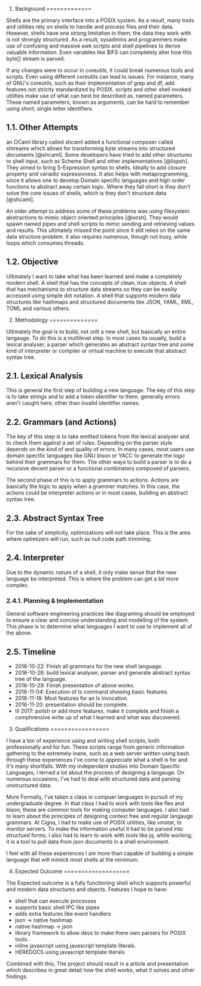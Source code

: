 1. Background
=============

Shells are the primary interface into a POSIX system.
As a result, many tools and utilities rely on shells to handle and process files and their data.
However, shells have one strong limitation in them;
the data they work with is not strongly structured.
As a result, sysadmins and programmers make use of confusing and massive awk scripts and shell pipelines to derive valuable information.
Even variables like \$IFS can completely alter how this byte[] stream is parsed.

If any changes were to occur in coreutils, it could break numerous tools and scripts.
Even using different coreutils can lead to issues.
For instance, many of GNU's coreutils, such as their implementation of grep and df, add features not strictly standardized by POSIX.
scripts and other shell invoked utilities make use of what can best be described as, named parameters.
These named parameters, known as arguments, can be hard to remember using short, single letter identifiers.

1.1. Other Attempts
-------------------

an OCaml library called shcaml added a functional composer called shtreams which allows for transforming byte streams into structured documents [@shcaml].
Some developers have tried to add other structures to shell input, such as Scheme Shell and other implementations [@lispsh].
They aimed to bring S-Expression syntax to shells. Ideally to add closure property and variadic expressivness.
It also helps with metaprogramming, since it allows one to develop Domain specific languages and high order functions to abstract away certain logic.
Where they fall short is they don't solve the core issues of shells, which is they don't structure data [@shcaml].

An older attempt to address some of these problems was using filesystem abstractions to mimic object oriented principles [@oosh]. They would spawn named pipes and shell scripts to mimic sending and retrieving values and results. This ultimately missed the point since it still relies on the same data structure problem. it also requires numerous, though not busy, while loops which consumes threads.

1.2. Objective
--------------

Ultimately I want to take what has been learned and make a completely modern shell.
A shell that has the concepts of clean, true objects.
A shell that has mechanisms to structure data streams so they can be easiliy accessed using simple dot notation.
A shell that supports modern data structures like hashmaps and structured documents like JSON, YAML, XML, TOML and various others.

2. Methodology
==============

Ultimately the goal is to build, not onlt a new shell, but basically an entire langauge.
To do this is a multilevel step.
In most cases its usually, build a lexical analyser, a parser which generates an abstract syntax tree and some kind of interpreter or compiler or virtual machine to execute that abstract syntax tree.

2.1. Lexical Analysis
---------------------

This is general the first step of building a new language.
The key of this step is to take strings and to add a token identifier to them.
generally errors aren't caught here, other than invalid identifier names.

2.2. Grammars (and Actions)
---------------------------

The key of this step is to take emitted tokens from the lexical analyser and to check them against a set of rules.
Depending on the parser style depends on the kind of and quality of errors.
In many cases, most users use domain specific languages like GNU bison or YACC to generate the logic behind their grammars for them.
The other ways to build a parser is to do a recursive decent parser or a functional combinators composed of parsers.

The second phase of this is to apply grammars to actions. 
Actions are basically the logic to apply when a grammer matches.
In this case, the actions could be interpreter actions or in most cases, building an abstract syntax tree.

2.3. Abstract Syntax Tree
-------------------------

For the sake of simplicity, optimizations will not take place.
This is the area where optimizers will run, such as null code path trimming.

2.4. Interpreter
----------------

Due to the dynamic nature of a shell, it only make sense that the new language be interpreted.
This is where the problem can get a bit more complex.

### 2.4.1. Planning & Implementation

General software engineering practices like diagraming should be employed to ensure a clear and concise understanding and modelling of the system.
This phase is to determine what languages I want to use to implement all of the above.

2.5. Timeline
-------------

  * 2016-10-22: Finish all grammars for the new shell language.
  * 2016-10-28: build lexical analyser, parser and generate abstract syntax tree of the language.
  * 2016-10-29: Finish presentation of above works.
  * 2016-11-04: Execution of ls command showing basic features.
  * 2016-11-18: Most features for an ls invocation.
  * 2016-11-20: presentation should be complete.
  * til 2017: polish or add more features. make it complete and finish a comphrensive write up of what I learned and what was discovered.

3. Qualifications
=================

I have a ton of experience using and writing shell scripts, both professionally and for fun.
These scripts range from generic information gathering to the extremely inane, such as a web server written using bash.
through these experiences I've come to appreciate what a shell is for and it's many shortfalls.
With my independent studies into Domain Specific Languages, I lerned a lot about the process of designing a langauge.
On numerous occasions, I've had to deal with structured data and parsing unstructured data.

More Formally, I've taken a class in compuer languages in pursuit of my undergraduate degree.
In that class I had to work with tools like flex and bison; these are common tools for making computer languages.
I also had to learn about the principles of designing context free and regular langauge grammars.
At Cigna, I had to make use of POSIX utilities, like vmstat, to monitor servers.
To make the information useful it had to be parsed into structued forms.
I also had to learn to work with tools like jq, while working; it is a tool to pull data from json documents in a shell environment.

I feel with all these experiences I am more than capable of building a simple language that will mimick most shells at the minimum.

4. Expected Outcome
===================

The Expected outcome is a fully functioning shell which supports powerful and modern data structures and objects.
Features I hope to have:

  * shell that can execute processes
  * supports basic shell IPC like pipes
  * adds extra features like event handlers
  * json -> native hashmap
  * native hashmap -> json
  * library framework to allow devs to make there own parsers for POSIX tools.
  * inline javascript using javascript template literals.
  * HEREDOCS using javascript template literals

Combined with this, The project should result in a article and presentation which describes in great detail how the shell works, what it solves and other findings.
